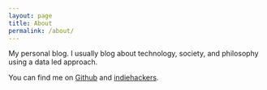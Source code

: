 ```yaml
---
layout: page
title: About
permalink: /about/
---
```

My personal blog. I usually blog about technology, society, and philosophy using a data led approach.

You can find me on [Github](https://github.com/duartemartins) and [indiehackers](https://indiehackers).
